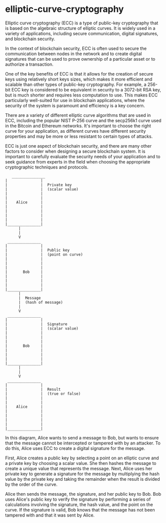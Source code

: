 # elliptic-curve-cryptography

Elliptic curve cryptography (ECC) is a type of public-key cryptography that is based on the algebraic structure of elliptic curves. It is widely used in a variety of applications, including secure communication, digital signatures, and blockchain security.

In the context of blockchain security, ECC is often used to secure the communication between nodes in the network and to create digital signatures that can be used to prove ownership of a particular asset or to authorize a transaction.

One of the key benefits of ECC is that it allows for the creation of secure keys using relatively short keys sizes, which makes it more efficient and scalable than other types of public-key cryptography. For example, a 256-bit ECC key is considered to be equivalent in security to a 3072-bit RSA key, but is much shorter and requires less computation to use. This makes ECC particularly well-suited for use in blockchain applications, where the security of the system is paramount and efficiency is a key concern.

There are a variety of different elliptic curve algorithms that are used in ECC, including the popular NIST P-256 curve and the secp256k1 curve used in the Bitcoin and Ethereum networks. It's important to choose the right curve for your application, as different curves have different security properties and may be more or less resistant to certain types of attacks.

ECC is just one aspect of blockchain security, and there are many other factors to consider when designing a secure blockchain system. It is important to carefully evaluate the security needs of your application and to seek guidance from experts in the field when choosing the appropriate cryptographic techniques and protocols.

       _______________
    |               |
    |               |  Private key
    |               |  (scalar value)
    |               |
    |               |
    |    Alice      |
    |               |
    |               |
    |               |
    |               |
    |_______________|
          |
          |
          V
     _______________
    |               |
    |               |  Public key
    |               |  (point on curve)
    |               |
    |               |
    |               |
    |       Bob     |
    |               |
    |               |
    |               |
    |_______________|
          |
          |  Message
          |  (hash of message)
          |
          V
     _______________
    |               |
    |               |  Signature
    |               |  (scalar value)
    |               |
    |               |
    |               |
    |       Bob     |
    |               |
    |               |
    |               |
    |_______________|
          |
          |
          V
     _______________
    |               |
    |               |  Result
    |               |  (true or false)
    |               |
    |               |
    |    Alice      |
    |               |
    |               |
    |               |
    |               |
    |_______________|

In this diagram, Alice wants to send a message to Bob, but wants to ensure that the message cannot be intercepted or tampered with by an attacker. To do this, Alice uses ECC to create a digital signature for the message.

First, Alice creates a public key by selecting a point on an elliptic curve and a private key by choosing a scalar value. She then hashes the message to create a unique value that represents the message. Next, Alice uses her private key to generate a signature for the message by multiplying the hash value by the private key and taking the remainder when the result is divided by the order of the curve.

Alice then sends the message, the signature, and her public key to Bob. Bob uses Alice's public key to verify the signature by performing a series of calculations involving the signature, the hash value, and the point on the curve. If the signature is valid, Bob knows that the message has not been tampered with and that it was sent by Alice.
